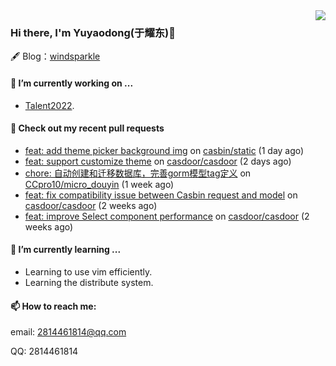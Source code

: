 <img align="right" src="https://github-readme-stats.vercel.app/api?username=leo220yuyaodog&show_icons=true&icon_color=805AD5&text_color=718096&bg_color=ffffff&hide_title=true" />

### Hi there, I'm Yuyaodong(于耀东)👋
🖋 Blog：[windsparkle](https://blog.windsparkle.top)
#### 🔭 I’m currently working on ...
- [Talent2022](https://github.com/casbin/Talent2022).

#### 🔨 Check out my recent pull requests

- [feat: add theme picker background img](https://github.com/casbin/static/pull/64) on [casbin/static](https://github.com/casbin/static) (1 day ago)
- [feat: support customize theme](https://github.com/casdoor/casdoor/pull/1500) on [casdoor/casdoor](https://github.com/casdoor/casdoor) (2 days ago)
- [chore: 自动创建和迁移数据库，完善gorm模型tag定义](https://github.com/CCpro10/micro_douyin/pull/1) on [CCpro10/micro_douyin](https://github.com/CCpro10/micro_douyin) (1 week ago)
- [feat: fix compatibility issue between Casbin request and model](https://github.com/casdoor/casdoor/pull/1478) on [casdoor/casdoor](https://github.com/casdoor/casdoor) (2 weeks ago)
- [feat: improve Select component performance](https://github.com/casdoor/casdoor/pull/1472) on [casdoor/casdoor](https://github.com/casdoor/casdoor) (2 weeks ago)

#### 🌱 I’m currently learning ...
- Learning to use vim efficiently.
- Learning the distribute system.

#### 📫 How to reach me:
email: 2814461814@qq.com

QQ: 2814461814
